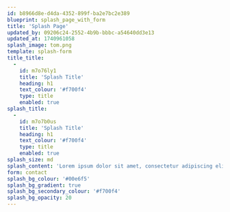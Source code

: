 ```yaml
---
id: b8966d8e-d4da-4352-899f-ba2e7bc2e389
blueprint: splash_page_with_form
title: 'Splash Page'
updated_by: 09206c24-2552-4b9b-bbbc-a54640dd3e13
updated_at: 1740961058
splash_image: tom.png
template: splash-form
title_title:
  -
    id: m7o76ly1
    title: 'Splash Title'
    heading: h1
    text_colour: '#f700f4'
    type: title
    enabled: true
splash_title:
  -
    id: m7o7b0us
    title: 'Splash Title'
    heading: h1
    text_colour: '#f700f4'
    type: title
    enabled: true
splash_size: md
splash_content: 'Lorem ipsum dolor sit amet, consectetur adipiscing elit, sed do eiusmod tempor incididunt ut labore et dolore magna aliqua. Ut enim ad minim veniam, quis nostrud exercitation ullamco laboris nisi ut aliquip ex ea commodo consequat.'
form: contact
splash_bg_colour: '#00e6f5'
splash_bg_gradient: true
splash_bg_secondary_colour: '#f700f4'
splash_bg_opacity: 20
---
```

